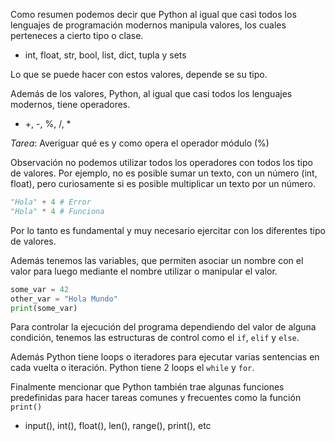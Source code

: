 Como resumen podemos decir que Python al igual que casi todos los lenguajes de programación modernos manipula valores, los cuales perteneces a cierto tipo o clase.

- int, float, str, bool, list, dict, tupla y sets

Lo que se puede hacer con estos valores, depende se su tipo. 

Además de los valores, Python, al igual que casi todos los lenguajes modernos, tiene operadores.

- +, -, %, /, *

*Tarea*: Averiguar qué es y como opera el operador módulo (%)

Observación no podemos utilizar todos los operadores con todos los tipo de valores.
Por ejemplo, no es posible sumar un texto, con un número (int, float), pero curiosamente si es posible multiplicar un texto por un número.

```python
"Hola" + 4 # Error
"Hola" * 4 # Funciona
```

Por lo tanto es fundamental y muy necesario ejercitar con los diferentes tipo de valores.

Además tenemos las variables, que permiten asociar un nombre con el valor para luego mediante el nombre utilizar o manipular el valor.

```python
some_var = 42
other_var = "Hola Mundo"
print(some_var)
```

Para controlar la ejecución del programa dependiendo del valor de alguna condición, tenemos las estructuras de control como el `if`, `elif` y `else`.

Además Python tiene loops o iteradores para ejecutar varias sentencias en cada vuelta o iteración. Python tiene 2 loops el `while` y `for`.

Finalmente mencionar que Python también trae algunas funciones predefinidas para hacer tareas comunes y frecuentes como la función `print()`

- input(), int(), float(), len(), range(), print(), etc









